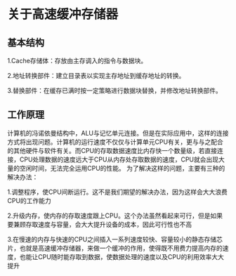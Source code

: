 # 关于高速缓冲存储器

## 基本结构

1.Cache存储体：存放由主存调入的指令与数据块。

2.地址转换部件：建立目录表以实现主存地址到缓存地址的转换。

3.替换部件：在缓存已满时按一定策略进行数据块替换，并修改地址转换部件。

## 工作原理

计算机的冯诺依曼结构中，ALU与记忆单元连接。但是在实际应用中，这样的连接方式将出现问题。计算机的运行速度不仅仅与计算单元CPU有关，更与与之配合的其他硬件与软件有关。而CPU的存取数据速度比内存快一个数量级，若直接连接，CPU处理数据的速度远大于CPU从内存处存取数据的速度，CPU就会出现大量的空闲时间，无法完全运用CPU的性能。
为了解决这样的问题，主要有三种的解决办法：

1.调整程序，使CPU间断运行。这不是我们期望的解决办法，因为这样会大大浪费CPU的工作能力

2.升级内存，使内存的存取速度跟上CPU。这个办法虽然看起来可行，但是如果要兼顾存取速度与容量，会大大提升设备的成本，因此可行性也不高

3.在慢速的内存与快速的CPU之间插入一系列速度较快、容量较小的静态存储芯片，也就是高速缓冲存储器，来做一个缓冲的作用，使得既不用费力提高内存的速度，也能让CPU随时能存取到数据，使数据处理的速度以及CPU的利用效率大大提升
